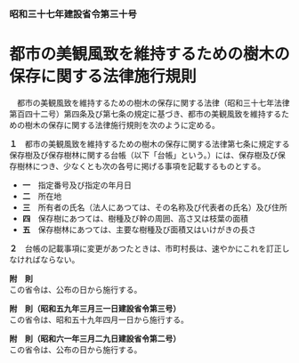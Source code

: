 ### 昭和三十七年建設省令第三十号  
# 都市の美観風致を維持するための樹木の保存に関する法律施行規則  
　都市の美観風致を維持するための樹木の保存に関する法律（昭和三十七年法律第百四十二号）第四条及び第七条の規定に基づき、都市の美観風致を維持するための樹木の保存に関する法律施行規則を次のように定める。  
  
**１**　都市の美観風致を維持するための樹木の保存に関する法律第七条に規定する保存樹及び保存樹林に関する台帳（以下「台帳」という。）には、保存樹及び保存樹林につき、少なくとも次の各号に掲げる事項を記載するものとする。  
* **一**　指定番号及び指定の年月日  
* **二**　所在地  
* **三**　所有者の氏名（法人にあつては、その名称及び代表者の氏名）及び住所  
* **四**　保存樹にあつては、樹種及び幹の周囲、高さ又は枝葉の面積  
* **五**　保存樹林にあつては、主要な樹種及び面積又はいけがきの長さ  
  
**２**　台帳の記載事項に変更があつたときは、市町村長は、速やかにこれを訂正しなければならない。  
  
**附　則**  
この省令は、公布の日から施行する。  
  
**附　則（昭和五九年三月三一日建設省令第三号）**  
この省令は、昭和五十九年四月一日から施行する。  
  
**附　則（昭和六一年三月二九日建設省令第二号）**  
この省令は、公布の日から施行する。  
  
